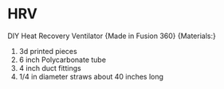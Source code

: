 # HRV
DIY Heat Recovery Ventilator
{Made in Fusion 360}
{Materials:}
1. 3d printed pieces
2. 6 inch Polycarbonate tube
3. 4 inch duct fittings
4. 1/4 in diameter straws about 40 inches long
